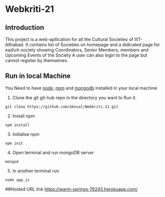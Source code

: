 # Webkriti-21
## Introduction
This project is a web-apllication for all the Cultural Societies of IIIT-Allhabad.
It contains list of Societies on homepage and a didicated page for ead\ch society showing Coordinators, Senior Members, members and Upcoming Events of the Society
A user can also login to the page but cannot register by themselves.

## Run in local Machine
You Need to have [node](https://nodejs.org/en/download/), [npm](https://www.npmjs.com/get-npm) and [mongodb](https://docs.mongodb.com/manual/installation/) installed in your local machine

1.  Clone the git git-hub repo in the directory you want to Run it.

`git clone https://github.com/aknsal/Webkriti-21.git`

2. Install npm

`npm install`

3. Initialise npm

`npm init`

4. Open terminal and run mongoDB server

`mongod`

5. In another terminal run

`node app.js`

##Hosted URL link
https://warm-springs-76245.herokuapp.com/
